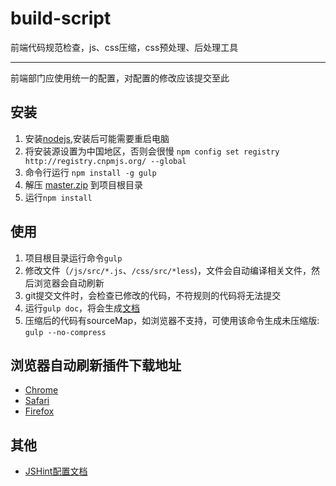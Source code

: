 build-script
============

前端代码规范检查，js、css压缩，css预处理、后处理工具

----------

前端部门应使用统一的配置，对配置的修改应该提交至此

## 安装 ##

1. 安装[nodejs](http://nodejs.org/download/),安装后可能需要重启电脑
1. 将安装源设置为中国地区，否则会很慢 `npm config set registry http://registry.cnpmjs.org/ --global`
1. 命令行运行 `npm install -g gulp`
1. 解压 [master.zip](archive/master.zip) 到项目根目录
1. 运行`npm install`

## 使用 ##

1. 项目根目录运行命令`gulp`
1. 修改文件（`/js/src/*.js`、`/css/src/*less`)，文件会自动编译相关文件，然后浏览器会自动刷新
1. git提交文件时，会检查已修改的代码，不符规则的代码将无法提交
1. 运行`gulp doc`，将会生成[文档](https://github.com/Tours4Fun/documentation/tree/master/development/frontend/jsdoc)
1. 压缩后的代码有sourceMap，如浏览器不支持，可使用该命令生成未压缩版: `gulp --no-compress`

## 浏览器自动刷新插件下载地址 ##

- [Chrome](https://chrome.google.com/webstore/detail/livereload/jnihajbhpnppcggbcgedagnkighmdlei)
- [Safari](http://download.livereload.com/2.0.9/LiveReload-2.0.9.safariextz)
- [Firefox](http://download.livereload.com/2.0.8/LiveReload-2.0.8.xpi)

## 其他 ##

- [JSHint配置文档](https://github.com/Tours4Fun/documentation/blob/master/development/frontend/jshint_config.md)